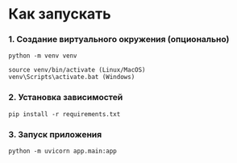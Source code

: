 # Как запускать

### 1. Создание виртуального окружения (опционально)

```
python -m venv venv

source venv/bin/activate (Linux/MacOS)
venv\Scripts\activate.bat (Windows)
```

### 2. Установка зависимостей

```
pip install -r requirements.txt
```

### 3. Запуск приложения

```
python -m uvicorn app.main:app
```